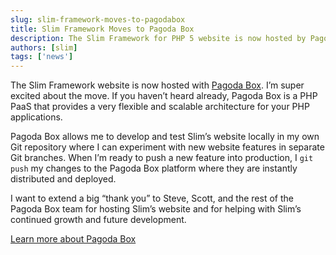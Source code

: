 ```yaml
---
slug: slim-framework-moves-to-pagodabox
title: Slim Framework Moves to Pagoda Box
description: The Slim Framework for PHP 5 website is now hosted by Pagoda Box, a scalable and flexible PHP PaaS
authors: [slim]
tags: ['news']
---
```


The Slim Framework website is now hosted with [Pagoda Box](http://pagodabox.com/). I’m super excited about the move. If you haven’t heard already, Pagoda Box is a PHP PaaS that provides a very flexible and scalable architecture for your PHP applications.


<!-- truncate -->


Pagoda Box allows me to develop and test Slim’s website locally in my own Git repository where I can experiment with new website features in separate Git branches. When I’m ready to push a new feature into production, I `git push` my changes to the Pagoda Box platform where they are instantly distributed and deployed.

I want to extend a big “thank you” to Steve, Scott, and the rest of the Pagoda Box team for hosting Slim’s website and for helping with Slim’s continued growth and future development.

[Learn more about Pagoda Box](http://pagodabox.com/)